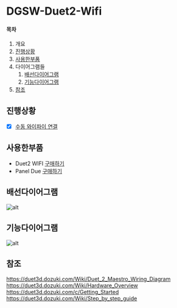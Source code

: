 # DGSW-Duet2-Wifi
#### 목차
1. 개요
1. [진행상황](#진행상황)
1. [사용한부품](#사용한부품)
1. 다이어그램들
   1. [배선다이어그램](#배선다이어그램)
   1. [기능다이어그램](#기능다이어그램)
1. [참조](#참조)

진행상황
---
- [x] [수동 와이파이 연결](../blob/master/documents/how_to_connect_wifi_with_panel)

사용한부품
---
* Duet2 WIFI [구매하기](https://duet3d.com/DuetWifi)
* Panel Due [구매하기](https://duet3d.com/PanelDue)

배선다이어그램
---
![alt](https://d17kynu4zpq5hy.cloudfront.net/igi/duet3d/x1wYdbGAsbWWvlqT.large)

기능다이어그램
---
![alt](https://d17kynu4zpq5hy.cloudfront.net/igi/duet3d/MZFCa1joZtkrtELh.large)

참조
---
https://duet3d.dozuki.com/Wiki/Duet_2_Maestro_Wiring_Diagram
https://duet3d.dozuki.com/Wiki/Hardware_Overview
https://duet3d.dozuki.com/c/Getting_Started
https://duet3d.dozuki.com/Wiki/Step_by_step_guide
